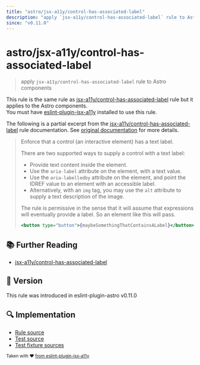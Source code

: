 ```yaml
---
title: "astro/jsx-a11y/control-has-associated-label"
description: "apply `jsx-a11y/control-has-associated-label` rule to Astro components"
since: "v0.11.0"
---
```


# astro/jsx-a11y/control-has-associated-label

> apply `jsx-a11y/control-has-associated-label` rule to Astro components

This rule is the same rule as [jsx-a11y/control-has-associated-label] rule but it applies to the Astro components.  
You must have [eslint-plugin-jsx-a11y] installed to use this rule.

[eslint-plugin-jsx-a11y]: https://github.com/jsx-eslint/eslint-plugin-jsx-a11y
[jsx-a11y/control-has-associated-label]: https://github.com/jsx-eslint/eslint-plugin-jsx-a11y/tree/HEAD/docs/rules/control-has-associated-label.md

The following is a partial excerpt from the [jsx-a11y/control-has-associated-label] rule documentation. See [original documentation][jsx-a11y/control-has-associated-label] for more details.

> Enforce that a control (an interactive element) has a text label.
>
> There are two supported ways to supply a control with a text label:
>
> - Provide text content inside the element.
> - Use the `aria-label` attribute on the element, with a text value.
> - Use the `aria-labelledby` attribute on the element, and point the IDREF value to an element with an accessible label.
> - Alternatively, with an `img` tag, you may use the `alt` attribute to supply a text description of the image.
>
> The rule is permissive in the sense that it will assume that expressions will eventually provide a label. So an element like this will pass.
>
> ```jsx
> <button type="button">{maybeSomethingThatContainsALabel}</button>
> ```

## 📚 Further Reading

- [jsx-a11y/control-has-associated-label]

## 🚀 Version

This rule was introduced in eslint-plugin-astro v0.11.0

## 🔍 Implementation

- [Rule source](https://github.com/ota-meshi/eslint-plugin-astro/blob/main/src/rules/jsx-a11y/control-has-associated-label.ts)
- [Test source](https://github.com/ota-meshi/eslint-plugin-astro/blob/main/tests/src/rules/jsx-a11y/control-has-associated-label.ts)
- [Test fixture sources](https://github.com/ota-meshi/eslint-plugin-astro/tree/main/tests/fixtures/rules/jsx-a11y/control-has-associated-label)

<sup>Taken with ❤️ [from eslint-plugin-jsx-a11y](https://github.com/jsx-eslint/eslint-plugin-jsx-a11y/blob/main/docs/rules/control-has-associated-label.md)</sup>
